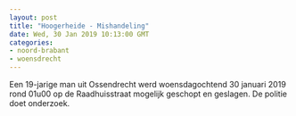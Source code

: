 ```yaml
---
layout: post
title: "Hoogerheide - Mishandeling"
date: Wed, 30 Jan 2019 10:13:00 GMT
categories: 
- noord-brabant 
- woensdrecht 
---
```


Een 19-jarige man uit Ossendrecht werd woensdagochtend 30 januari 2019 rond 01u00 op de Raadhuisstraat mogelijk geschopt en geslagen. De politie doet onderzoek.
